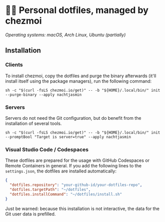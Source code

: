 # 👩‍💻 Personal dotfiles, managed by chezmoi

_Operating systems: macOS, Arch Linux, Ubuntu (partially)_

## Installation

### Clients

To install chezmoi, copy the dotfiles and purge the binary afterwards (it'll install itself using
the package managers), run the following command:

```shell
sh -c "$(curl -fsLS chezmoi.io/get)" -- -b "${HOME}/.local/bin/" init --purge-binary --apply nachtjasmin
```

### Servers

Servers do not need the Git configuration, but do benefit from the installation of several tools.

```shell
sh -c "$(curl -fsLS chezmoi.io/get)" -- -b "${HOME}/.local/bin/" init --promptBool "Target is server=true" --apply nachtjasmin
```

### Visual Studio Code / Codespaces

These dotfiles are prepared for the usage with GitHub Codespaces or Remote Containers
in general. If you add the following lines to the `settings.json`, the dotfiles are installed
automatically:

```json
{
  "dotfiles.repository": "your-github-id/your-dotfiles-repo",
  "dotfiles.targetPath": "~/dotfiles",
  "dotfiles.installCommand": "~/dotfiles/install.sh"
}
```

Just be warned: because this installation is not interactive, the data for the Git user data
is prefilled.
